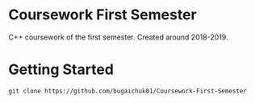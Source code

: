 # Coursework First Semester

С++ coursework of the first semester. Created around 2018-2019.

# Getting Started

```
git clone https://github.com/bugaichuk01/Coursework-First-Semester
```
